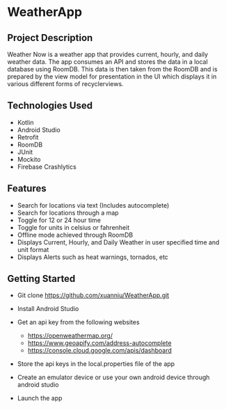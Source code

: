 # WeatherApp
## Project Description
Weather Now is a weather app that provides current, hourly, and daily weather data. The app consumes an API and stores the data in a local database using RoomDB. 
This data is then taken from the RoomDB and is prepared by the view model for presentation in the UI which displays it in various different forms of recyclerviews.
## Technologies Used
- Kotlin
- Android Studio
- Retrofit
- RoomDB
- JUnit
- Mockito
- Firebase Crashlytics
## Features
- Search for locations via text (Includes autocomplete)
- Search for locations through a map
- Toggle for 12 or 24 hour time
- Toggle for units in celsius or fahrenheit
- Offline mode achieved through RoomDB
- Displays Current, Hourly, and Daily Weather in user specified time and unit format
- Displays Alerts such as heat warnings, tornados, etc
## Getting Started
- Git clone https://github.com/xuanniu/WeatherApp.git  
- Install Android Studio  
- Get an api key from the following websites
  - https://openweathermap.org/
  - https://www.geoapify.com/address-autocomplete
  - https://console.cloud.google.com/apis/dashboard  
  
- Store the api keys in the local.properties file of the app  
- Create an emulator device or use your own android device through android studio  
- Launch the app


